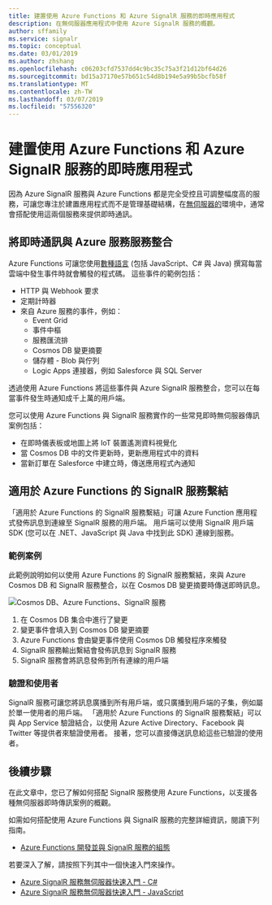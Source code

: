 ```yaml
---
title: 建置使用 Azure Functions 和 Azure SignalR 服務的即時應用程式
description: 在無伺服器應用程式中使用 Azure SignalR 服務的概觀。
author: sffamily
ms.service: signalr
ms.topic: conceptual
ms.date: 03/01/2019
ms.author: zhshang
ms.openlocfilehash: c06203cfd7537dd4c9bc35c75a3f21d12bf64d26
ms.sourcegitcommit: bd15a37170e57b651c54d8b194e5a99b5bcfb58f
ms.translationtype: MT
ms.contentlocale: zh-TW
ms.lasthandoff: 03/07/2019
ms.locfileid: "57556320"
---
```

# <a name="build-real-time-apps-with-azure-functions-and-azure-signalr-service"></a>建置使用 Azure Functions 和 Azure SignalR 服務的即時應用程式

因為 Azure SignalR 服務與 Azure Functions 都是完全受控且可調整幅度高的服務，可讓您專注於建置應用程式而不是管理基礎結構，在[無伺服器的](https://azure.microsoft.com/solutions/serverless/)環境中，通常會搭配使用這兩個服務來提供即時通訊。

## <a name="integrate-real-time-communications-with-azure-services"></a>將即時通訊與 Azure 服務服務整合

Azure Functions 可讓您使用[數種語言](../azure-functions/supported-languages.md) (包括 JavaScript、C# 與 Java) 撰寫每當雲端中發生事件時就會觸發的程式碼。 這些事件的範例包括：

* HTTP 與 Webhook 要求
* 定期計時器
* 來自 Azure 服務的事件，例如：
    - Event Grid
    - 事件中樞
    - 服務匯流排
    - Cosmos DB 變更摘要
    - 儲存體 - Blob 與佇列
    - Logic Apps 連接器，例如 Salesforce 與 SQL Server

透過使用 Azure Functions 將這些事件與 Azure SignalR 服務整合，您可以在每當事件發生時通知成千上萬的用戶端。

您可以使用 Azure Functions 與 SignalR 服務實作的一些常見即時無伺服器傳訊案例包括：

* 在即時儀表板或地圖上將 IoT 裝置遙測資料視覺化
* 當 Cosmos DB 中的文件更新時，更新應用程式中的資料
* 當新訂單在 Salesforce 中建立時，傳送應用程式內通知

## <a name="signalr-service-bindings-for-azure-functions"></a>適用於 Azure Functions 的 SignalR 服務繫結

「適用於 Azure Functions 的 SignalR 服務繫結」可讓 Azure Function 應用程式發佈訊息到連線至 SignalR 服務的用戶端。 用戶端可以使用 SignalR 用戶端 SDK (您可以在 .NET、JavaScript 與 Java 中找到此 SDK) 連線到服務。

### <a name="an-example-scenario"></a>範例案例

此範例說明如何以使用 Azure Functions 的 SignalR 服務繫結，來與 Azure Cosmos DB 和 SignalR 服務整合，以在 Cosmos DB 變更摘要時傳送即時訊息。

![Cosmos DB、Azure Functions、SignalR 服務](media/signalr-concept-azure-functions/signalr-cosmosdb-functions.png)

1. 在 Cosmos DB 集合中進行了變更
2. 變更事件會填入到 Cosmos DB 變更摘要
3. Azure Functions 會由變更事件使用 Cosmos DB 觸發程序來觸發
4. SignalR 服務輸出繫結會發佈訊息到 SignalR 服務
5. SignalR 服務會將訊息發佈到所有連線的用戶端

### <a name="authentication-and-users"></a>驗證和使用者

SignalR 服務可讓您將訊息廣播到所有用戶端，或只廣播到用戶端的子集，例如屬於單一使用者的用戶端。 「適用於 Azure Functions 的 SignalR 服務繫結」可以與 App Service 驗證結合，以使用 Azure Active Directory、Facebook 與 Twitter 等提供者來驗證使用者。 接著，您可以直接傳送訊息給這些已驗證的使用者。

## <a name="next-steps"></a>後續步驟

在此文章中，您已了解如何搭配 SignalR 服務使用 Azure Functions，以支援各種無伺服器即時傳訊案例的概觀。

如需如何搭配使用 Azure Functions 與 SignalR 服務的完整詳細資訊，閱讀下列指南。

* [Azure Functions 開發並與 SignalR 服務的組態](signalr-concept-serverless-development-config.md)

若要深入了解，請按照下列其中一個快速入門來操作。

* [Azure SignalR 服務無伺服器快速入門 - C#](signalr-quickstart-azure-functions-csharp.md)
* [Azure SignalR 服務無伺服器快速入門 - JavaScript](signalr-quickstart-azure-functions-javascript.md)
